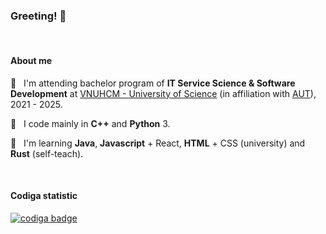 ### Greeting! 👋

&nbsp;

#### About me
🏫 &nbsp; I'm attending bachelor program of **IT Service Science & Software Development** at [VNUHCM - University of Science](https://en.hcmus.edu.vn/) (in affiliation with [AUT](https://www.aut.ac.nz/)), 2021 - 2025.

🦾 &nbsp; I code mainly in **C++** and **Python** 3.

🌱 &nbsp; I'm learning **Java**, **Javascript** + React, **HTML** + CSS (university) and **Rust** (self-teach).

&nbsp;

#### Codiga statistic
<a href="https://app.codiga.io/public/user/github/itsdmd">
	<img src="https://api.codiga.io/public/badge/user/github/itsdmd?style=dark" alt="codiga badge" />
</a>
